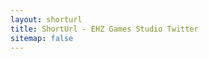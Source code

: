 ```yaml
---
layout: shorturl
title: ShortUrl - EHZ Games Studio Twitter
sitemap: false
---
```


<script>
    const url = 'https://twitter.com/CodyAnhorn';
</script>